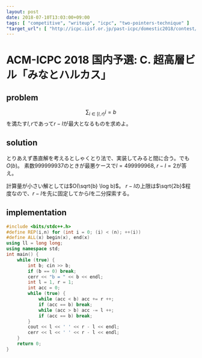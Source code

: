 ```yaml
---
layout: post
date: 2018-07-10T13:03:00+09:00
tags: [ "competitive", "writeup", "icpc", "two-pointers-technique" ]
"target_url": [ "http://icpc.iisf.or.jp/past-icpc/domestic2018/contest/all_ja.html", "http://icpc.iisf.or.jp/past-icpc/domestic2018/judgedata/C/" ]
---
```


# ACM-ICPC 2018 国内予選: C. 超高層ビル「みなとハルカス」

## problem

<span>$$\sum_{i \in [l, r)} i = b$$</span>を満たす$l, r$であって$r - l$が最大となるものを求めよ。

## solution

とりあえず愚直解を考えるとしゃくとり法で、実装してみると間に合う。でも$O(b)$。
素数$999999937$のときが最悪ケースで$l = 499999968, \; r - l = 2$が答え。

計算量が小さい解としては$O(\sqrt{b} \log b)$。
$r - l$の上限は$\sqrt{2b}$程度なので、$r - l$を先に固定してから$l$を二分探索する。

## implementation

``` c++
#include <bits/stdc++.h>
#define REP(i,n) for (int i = 0; (i) < (n); ++(i))
#define ALL(x) begin(x), end(x)
using ll = long long;
using namespace std;
int main() {
    while (true) {
        int b; cin >> b;
        if (b == 0) break;
        cerr << "b = " << b << endl;
        int l = 1, r = 1;
        int acc = 0;
        while (true) {
            while (acc < b) acc += r ++;
            if (acc == b) break;
            while (acc > b) acc -= l ++;
            if (acc == b) break;
        }
        cout << l << ' ' << r - l << endl;
        cerr << l << ' ' << r - l << endl;
    }
    return 0;
}
```
